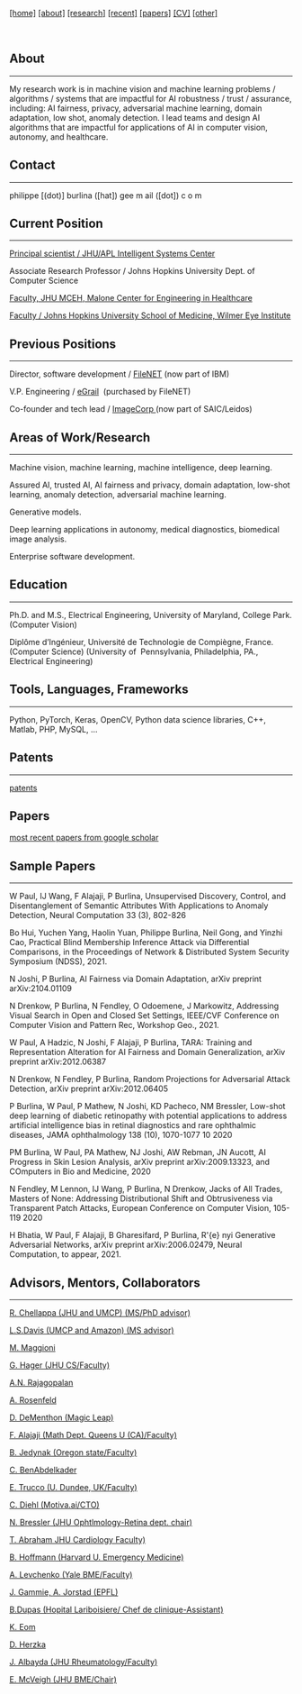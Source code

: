[[home]](./index.html)
[[about]](./about.html)
[[research]](./research.html)
[[recent]](./news.html)
[[papers]](./papers.html)
[[CV]](./cv.html)
[[other]](./other.html)

&nbsp;&nbsp;&nbsp;

## About

---

My research work is in machine vision and machine learning problems / algorithms / systems that are impactful for AI robustness / trust / assurance, including: AI fairness, privacy, adversarial machine learning, domain adaptation, low shot, anomaly detection. I lead teams and design AI algorithms that are impactful for applications of AI in computer vision, autonomy, and healthcare. 

## Contact

---

philippe [(dot)] burlina ([hat]) gee m ail ([dot]) c o m

## Current Position

---

[Principal scientist / JHU/APL Intelligent Systems Center](https://www.jhuapl.edu/isc)

Associate Research Professor / Johns Hopkins University Dept. of Computer Science

[Faculty, JHU MCEH, Malone Center for Engineering in Healthcare](https://malonecenter.jhu.edu/people/philippe-burlina/)

[Faculty / Johns Hopkins University School of Medicine, Wilmer Eye Institute](http://www.hopkinsmedicine.org/wilmer/)


## Previous Positions

---

Director, software development / <a href="http://www-01.ibm.com/software/data/content-management/filenet-content-manager/">FileNET</a> (now part of IBM)

V.P. Engineering / <a href="http://sourceforge.net/projects/egrail-source/">eGrail</a>  (purchased by FileNET)

Co-founder and tech lead / <a href="http://investors.saic.com/phoenix.zhtml?c=193857&amp;p=irol-newsarticle&amp;id=1438859">ImageCorp </a>(now part of SAIC/Leidos)

## Areas of Work/Research

---

Machine vision, machine learning, machine intelligence, deep learning. 

Assured AI, trusted AI, AI fairness and privacy, domain adaptation, low-shot learning, anomaly detection, adversarial machine learning. 

Generative models.

Deep learning applications in autonomy, medical diagnostics, biomedical image analysis.

Enterprise software development.

## Education

---

Ph.D. and M.S., Electrical Engineering, University of Maryland, College Park. (Computer Vision)

Diplôme d’Ingénieur, Université de Technologie de Compiègne, France. (Computer Science) (University of  Pennsylvania, Philadelphia, PA., Electrical Engineering)


## Tools, Languages, Frameworks

---

Python, PyTorch, Keras, OpenCV, Python data science libraries, C++, Matlab, PHP, MySQL, ...

## Patents

---

[patents](https://scholar.google.com/scholar?hl=en&as_sdt=0%2C21&q=philippe+burlina+patent&btnG=)

## Papers

[most recent papers from google scholar](https://scholar.google.com/citations?hl=en&user=R2WeuqAAAAAJ&view_op=list_works&sortby=pubdate)


## Sample Papers

---

W Paul, IJ Wang, F Alajaji, P Burlina, Unsupervised Discovery, Control, and Disentanglement of Semantic Attributes With Applications to Anomaly Detection, Neural Computation 33 (3), 802-826

Bo Hui, Yuchen Yang, Haolin Yuan, Philippe Burlina, Neil Gong, and Yinzhi Cao, Practical Blind Membership Inference Attack via Differential Comparisons, in the Proceedings of Network & Distributed System Security Symposium (NDSS), 2021. 

N Joshi, P Burlina, AI Fairness via Domain Adaptation, arXiv preprint arXiv:2104.01109

N Drenkow, P Burlina, N Fendley, O Odoemene, J Markowitz, Addressing Visual Search in Open and Closed Set Settings, IEEE/CVF Conference on Computer Vision and Pattern Rec, Workshop Geo., 2021.

W Paul, A Hadzic, N Joshi, F Alajaji, P Burlina, TARA: Training and Representation Alteration for AI Fairness and Domain Generalization, arXiv preprint arXiv:2012.06387

N Drenkow, N Fendley, P Burlina, Random Projections for Adversarial Attack Detection, arXiv preprint arXiv:2012.06405

P Burlina, W Paul, P Mathew, N Joshi, KD Pacheco, NM Bressler, Low-shot deep learning of diabetic retinopathy with potential applications to address artificial intelligence bias in retinal diagnostics and rare ophthalmic diseases, JAMA ophthalmology 138 (10), 1070-1077	10	2020

PM Burlina, W Paul, PA Mathew, NJ Joshi, AW Rebman, JN Aucott, AI Progress in Skin Lesion Analysis, arXiv preprint arXiv:2009.13323, and COmputers in Bio and Medicine, 2020

N Fendley, M Lennon, IJ Wang, P Burlina, N Drenkow, Jacks of All Trades, Masters of None: Addressing Distributional Shift and Obtrusiveness via Transparent Patch Attacks, European Conference on Computer Vision, 105-119		2020

H Bhatia, W Paul, F Alajaji, B Gharesifard, P Burlina, R\'{e} nyi Generative Adversarial Networks, arXiv preprint arXiv:2006.02479, Neural Computation, to appear, 2021.


## Advisors, Mentors, Collaborators

---

<a href="http://www.umiacs.umd.edu/%7Erama/">R. Chellappa (JHU and UMCP) (MS/PhD advisor)</a> 

<a href="http://www.umiacs.umd.edu/~lsd/"> L.S.Davis (UMCP and Amazon) (MS advisor)</a>

[M. Maggioni](http://www.math.jhu.edu/~mauro/)

<a href="https://www.google.com/url?sa=t&amp;rct=j&amp;q=&amp;esrc=s&amp;source=web&amp;cd=1&amp;cad=rja&amp;uact=8&amp;ved=0ahUKEwiviqiZi_zJAhVC5SYKHYaOA3UQFgggMAA&amp;url=http%3A%2F%2Fwww.cs.jhu.edu%2F~hager%2F&amp;usg=AFQjCNERhCo7ptBL7RzcIdxzYJLhXpZlkg&amp;sig2=OHIBjxXdTjv4BJr3COvptQ">G. Hager (JHU CS/Faculty) </a> 

<a href="http://www.ee.iitm.ac.in/~raju/">A.N. Rajagopalan</a> 

<a href="https://en.wikipedia.org/wiki/Azriel_Rosenfeld"> A. Rosenfeld</a>

<a href="http://www.cfar.umd.edu/%7Edaniel/Site_2/Welcome.html">D. DeMenthon (Magic Leap) </a>

<a href="http://www.mast.queensu.ca/%7Efady/">F. Alajaji (Math Dept. Queens U (CA)/Faculty)  </a> 

<a href="https://www.pdx.edu/math/faculty-staff-0"> B. Jedynak (Oregon state/Faculty) </a>

<a href="https://www.cs.umd.edu/~chiraz/"> C. BenAbdelkader</a>

<a href="http://www.computing.dundee.ac.uk/about/staff/26">E. Trucco (U. Dundee, UK/Faculty)</a>

<a href="http://www.cpdiehl.org/">C. Diehl (Motiva.ai/CTO)</a> 

<a href="http://www.hopkinsmedicine.org/wilmer/employees/cvs/Bressler_N.html">N. Bressler (JHU Ophtlmology-Retina dept. chair)</a> 

<a href="http://www.hopkinsmedicine.org/heart_vascular_institute/experts/physician_profile.html?profile=4CC92C51C062B4A0843BB8C6A978AC90&amp;directory=1B2D0F30B59D39A341B0C23CB2B204D9">T. Abraham JHU Cardiology Faculty)</a> 

<a href="http://www.hopkinsmedicine.org/emergencymedicine/Faculty/Bayview/hoffmann.html"> B. Hoffmann (Harvard U. Emergency Medicine)</a>
 
<a href="http://www.bme.jhu.edu/people/primary.php?id=391">A. Levchenko (Yale BME/Faculty)</a> 

<a href="http://www.umm.edu/doctors/james_s_gammie.html">J. Gammie, </a><a href="http://cvlabwww.epfl.ch/~jorstad/">A. Jorstad (EPFL)</a> 

<a href="http://www.ophtalmologie-lariboisiere.fr/fr/accueil/equipe">B.Dupas (Hopital Lariboisiere/ Chef de clinique-Assistant)</a>

<a href="http://www.seas.gwu.edu/~eom/">K. Eom</a>

<a href="http://www.umiacs.umd.edu/~lsd/">D. Herzka</a>

<a href="https://www.hopkinsrheumatology.org/our-team/faculty/bio/jemima-albayda/"> J. Albayda (JHU Rheumatology/Faculty)</a>

<a href="http://www.bme.jhu.edu/people/primary.php?id=370">E. McVeigh (JHU BME/Chair)</a>


